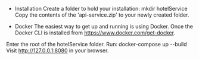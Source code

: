 - Installation
Create a folder to hold your installation: 
  mkdir hotelService
Copy the contents of the 'api-service.zip' to your newly created folder.

- Docker
The easiest way to get up and running is using Docker. Once the Docker CLI is installed from https://www.docker.com/get-docker.

Enter the root of the hotelService folder.
Run: docker-compose up --build
Visit http://127.0.0.1:8080 in your browser.
